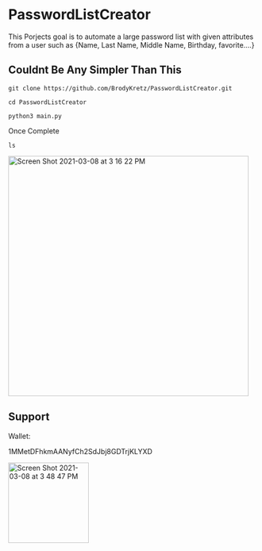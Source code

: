 # PasswordListCreator
This Porjects goal is to automate a large password list with given attributes from a user such as {Name, Last Name, Middle Name, Birthday, favorite....}

## Couldnt Be Any Simpler Than This

```
git clone https://github.com/BrodyKretz/PasswordListCreator.git
```
```
cd PasswordListCreator
```
```
python3 main.py
```

Once Complete 

```
ls
```

<img width="484" alt="Screen Shot 2021-03-08 at 3 16 22 PM" src="https://user-images.githubusercontent.com/43651169/110389272-86df7680-8021-11eb-8a0f-86bbf9ddeb54.png">



## Support 
Wallet:

1MMetDFhkmAANyfCh2SdJbj8GDTrjKLYXD

<img width="162" alt="Screen Shot 2021-03-08 at 3 48 47 PM" src="https://user-images.githubusercontent.com/43651169/110392189-c8722080-8025-11eb-8c89-7e86db05addb.png">
